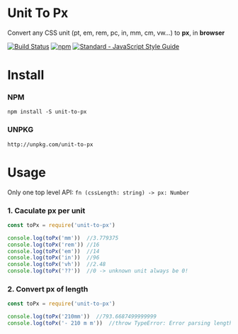 # Unit To Px
Convert any CSS unit (pt, em, rem, pc, in, mm, cm, vw...) to **px**, in **browser**

[![Build Status](https://travis-ci.org/futurist/unit-to-px.svg?branch=master)](https://travis-ci.org/futurist/unit-to-px)
[![npm](https://img.shields.io/npm/v/unit-to-px.svg "Version")](https://www.npmjs.com/package/unit-to-px)
[![Standard - JavaScript Style Guide](https://img.shields.io/badge/code%20style-standard-brightgreen.svg)](http://standardjs.com/)

# Install

### NPM

``` shell
npm install -S unit-to-px
```

### UNPKG

``` shell
http://unpkg.com/unit-to-px
```

# Usage

Only one top level API: `fn (cssLength: string) -> px: Number`

### 1. Caculate **px per unit**

``` javascript
const toPx = require('unit-to-px')

console.log(toPx('mm'))  //3.779375
console.log(toPx('rem')) //16
console.log(toPx('em'))  //14
console.log(toPx('in'))  //96
console.log(toPx('vh'))  //2.48
console.log(toPx('??'))  //0 -> unknown unit always be 0!
```

### 2. Convert **px of length**

``` javascript
const toPx = require('unit-to-px')

console.log(toPx('210mm'))  //793.6687499999999
console.log(toPx('- 210 m m'))  //throw TypeError: Error parsing length
```

